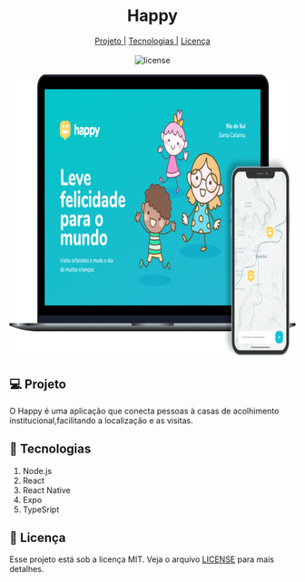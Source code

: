 <div>
  <div align="center">
    <h1>Happy</h1>
    <a href="#projeto-1">Projeto |</a>
    <a href="#tecnologias-1">Tecnologias |</a>
    <a href="#license-1">Licença </a>
    <br>
    <br>
    <img src="https://img.shields.io/github/license/kennedyaquino/nlw03-happy" alt="license" />
    <br>
    <br>
  </div>
  <div align="center">
    <img src="https://raw.githubusercontent.com/rocketseat-education/nlw-03-omnistack/master/.github/happy.png" alt="happy" height="500" />
  </div>
  <div>
    <h2 id="projeto-1">💻 Projeto</h2>
    <p>O Happy é uma aplicação que conecta pessoas à casas de acolhimento institucional,facilitando a localização e as visitas.</p>
    <h2 id="tecnologias-1">🚀 Tecnologias</h2>
    <ol>
      <li>Node.js</li>
      <li>React</li>
      <li>React Native</li>
      <li>Expo</li>
      <li>TypeSript</li>
    </ol>
    <h2 id="license-1">📝 Licença</h2>
    <p>Esse projeto está sob a licença MIT. Veja o arquivo <a href="#">LICENSE</a> para mais detalhes.</p>
  </div>
</div>
